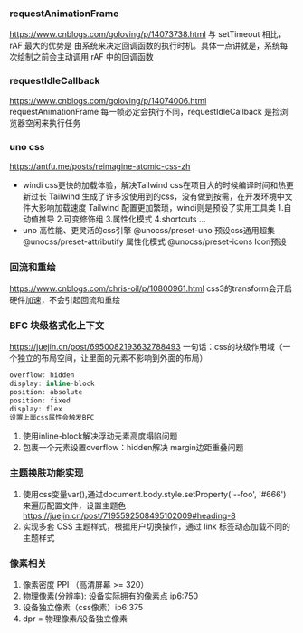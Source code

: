 ### requestAnimationFrame
https://www.cnblogs.com/goloving/p/14073738.html
与 setTimeout 相比，rAF 最大的优势是 由系统来决定回调函数的执行时机。具体一点讲就是，系统每次绘制之前会主动调用 rAF 中的回调函数

### requestIdleCallback
https://www.cnblogs.com/goloving/p/14074006.html
requestAnimationFrame 每一帧必定会执行不同，requestIdleCallback 是捡浏览器空闲来执行任务

### uno css
https://antfu.me/posts/reimagine-atomic-css-zh
- windi css更快的加载体验，解决Tailwind css在项目大的时候编译时间和热更新过长
  Tailwind 生成了许多没使用到的css，没有做到按需，在开发环境中文件大影响加载速度
  Tailwind 配置更加繁琐，windi则是预设了实用工具类
  1.自动值推导
  2.可变修饰组
  3.属性化模式
  4.shortcuts ...
- uno 高性能、更灵活的css引擎 
  @unocss/preset-uno 预设css通用超集
  @unocss/preset-attributify 属性化模式
  @unocss/preset-icons Icon预设
### 回流和重绘
https://www.cnblogs.com/chris-oil/p/10800961.html
css3的transform会开启硬件加速，不会引起回流和重绘

### BFC 块级格式化上下文
https://juejin.cn/post/6950082193632788493
一句话：css的块级作用域（一个独立的布局空间，让里面的元素不影响到外面的布局）
``` c
overflow: hidden
display: inline-block
position: absolute
position: fixed 
display: flex
设置上面css属性会触发BFC
```
1. 使用inline-block解决浮动元素高度塌陷问题
2. 包裹一个元素设置overflow：hidden解决 margin边距重叠问题
   
### 主题换肤功能实现
1. 使用css变量var(),通过document.body.style.setProperty('--foo', '#666')
来遍历配置文件，设置主题色
https://juejin.cn/post/7195592508495102009#heading-8
2. 实现多套 CSS 主题样式，根据用户切换操作，通过 link 标签动态加载不同的主题样式
   
### 像素相关
1. 像素密度 PPI （高清屏幕 >= 320）
2. 物理像素(分辨率): 设备实际拥有的像素点 ip6:750
3. 设备独立像素（css像素）ip6:375
4. dpr = 物理像素/设备独立像素